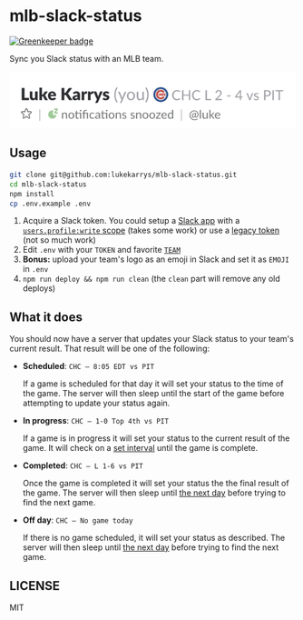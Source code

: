 # mlb-slack-status

[![Greenkeeper badge](https://badges.greenkeeper.io/lukekarrys/mlb-slack-status.svg)](https://greenkeeper.io/)

Sync you Slack status with an MLB team.

![go cubs](./screenshot.png)


## Usage

```sh
git clone git@github.com:lukekarrys/mlb-slack-status.git
cd mlb-slack-status
npm install
cp .env.example .env
```

1. Acquire a Slack token. You could setup a [Slack app](https://api.slack.com/docs/oauth) with a [`users.profile:write` scope](https://api.slack.com/methods/users.profile.set) (takes some work) or use a [legacy token](https://api.slack.com/custom-integrations/legacy-tokens) (not so much work)
1. Edit `.env` with your `TOKEN` and favorite [`TEAM`](./lib/teams.js)
1. __Bonus:__ upload your team's logo as an emoji in Slack and set it as `EMOJI` in `.env`
1. `npm run deploy && npm run clean` (the `clean` part will remove any old deploys)


## What it does

You should now have a server that updates your Slack status to your team's current result. That result will be one of the following:

- **Scheduled**: `CHC – 8:05 EDT vs PIT`

  If a game is scheduled for that day it will set your status to the time of the game. The server will then sleep until the start of the game before attempting to update your status again.

- **In progress**: `CHC – 1-0 Top 4th vs PIT`

  If a game is in progress it will set your status to the current result of the game. It will check on a [set interval](./.env.example#L4) until the game is complete.

- **Completed**: `CHC – L 1-6 vs PIT`

  Once the game is completed it will set your status the the final result of the game. The server will then sleep until [the next day](./.env.example#L5-L6) before trying to find the next game.

- **Off day**: `CHC – No game today`

  If there is no game scheduled, it will set your status as described. The server will then sleep until [the next day](./.env.example#L5-L6) before trying to find the next game.


## LICENSE

MIT
